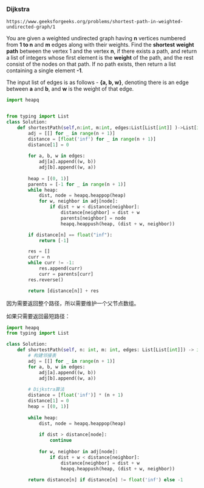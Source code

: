### Dijkstra

`https://www.geeksforgeeks.org/problems/shortest-path-in-weighted-undirected-graph/1`

You are given a weighted undirected graph having **n** vertices numbered from **1 to n** and **m** edges along with their weights. Find the **shortest** **weight** **path** between the vertex 1 and the vertex **n**, if there exists a path, and return a list of integers whose first element is the **weight** of the path, and the rest consist of the nodes on that path. If no path exists, then return a list containing a single element **-1**.

The input list of edges is as follows - **{a, b, w}**, denoting there is an edge between **a** and **b**, and **w** is the weight of that edge.

```python
import heapq


from typing import List
class Solution:
    def shortestPath(self,n:int, m:int, edges:List[List[int]] )->List[int]:
        adj = [[] for _ in range(n + 1)]
        distance = [float('inf') for _ in range(n + 1)]
        distance[1] = 0
        
        for a, b, w in edges:
            adj[a].append((w, b))
            adj[b].append((w, a))
    
        heap = [(0, 1)]
        parents = [-1 for _ in range(n + 1)]
        while heap:
            dist, node = heapq.heappop(heap)
            for w, neighbor in adj[node]:
                if dist + w < distance[neighbor]:
                    distance[neighbor] = dist + w
                    parents[neighbor] = node
                    heapq.heappush(heap, (dist + w, neighbor))

        if distance[n] == float("inf"):
            return [-1]

        res = []
        curr = n
        while curr != -1:
            res.append(curr)
            curr = parents[curr]
        res.reverse()

        return [distance[n]] + res
```

因为需要返回整个路径，所以需要维护一个父节点数组。

如果只需要返回最短路径：

```python
import heapq
from typing import List

class Solution:
    def shortestPath(self, n: int, m: int, edges: List[List[int]]) -> int:
        # 构建邻接表
        adj = [[] for _ in range(n + 1)]
        for a, b, w in edges:
            adj[a].append((w, b))
            adj[b].append((w, a))
        
        # Dijkstra算法
        distance = [float('inf')] * (n + 1)
        distance[1] = 0
        heap = [(0, 1)]
        
        while heap:
            dist, node = heapq.heappop(heap)
            
            if dist > distance[node]:
                continue
                
            for w, neighbor in adj[node]:
                if dist + w < distance[neighbor]:
                    distance[neighbor] = dist + w
                    heapq.heappush(heap, (dist + w, neighbor))
        
        return distance[n] if distance[n] != float('inf') else -1
```